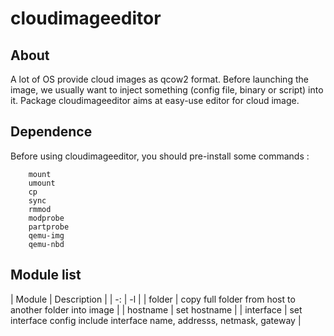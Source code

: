 # cloudimageeditor

## About
A lot of OS provide cloud images as qcow2 format. Before launching the image, we usually want to inject something (config file, binary or script) into it.
Package cloudimageeditor aims at easy-use editor for cloud image.

## Dependence
Before using cloudimageeditor, you should pre-install some commands :
```
    mount
    umount
    cp
    sync
    rmmod
    modprobe
    partprobe
    qemu-img
    qemu-nbd
```

## Module list
| Module | Description |
| -: | -l |
| folder | copy full folder from host to another folder into image |
| hostname | set hostname |
| interface | set interface config include interface name, addresss, netmask, gateway |